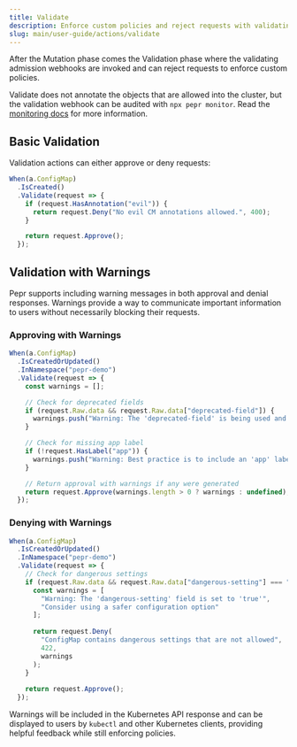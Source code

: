 ```yaml
---
title: Validate
description: Enforce custom policies and reject requests with validating admission webhooks
slug: main/user-guide/actions/validate
---
```


After the Mutation phase comes the Validation phase where the validating admission webhooks are invoked and can reject requests to enforce custom policies.

Validate does not annotate the objects that are allowed into the cluster, but the validation webhook can be audited with `npx pepr monitor`. Read the [monitoring docs](https://docs.pepr.dev/main/best-practices/#monitoring) for more information.

## Basic Validation

Validation actions can either approve or deny requests:

```ts
When(a.ConfigMap)
  .IsCreated()
  .Validate(request => {
    if (request.HasAnnotation("evil")) {
      return request.Deny("No evil CM annotations allowed.", 400);
    }

    return request.Approve();
  });
```

## Validation with Warnings

Pepr supports including warning messages in both approval and denial responses. Warnings provide a way to communicate important information to users without necessarily blocking their requests.

### Approving with Warnings

```ts
When(a.ConfigMap)
  .IsCreatedOrUpdated()
  .InNamespace("pepr-demo")
  .Validate(request => {
    const warnings = [];

    // Check for deprecated fields
    if (request.Raw.data && request.Raw.data["deprecated-field"]) {
      warnings.push("Warning: The 'deprecated-field' is being used and will be removed in future versions");
    }

    // Check for missing app label
    if (!request.HasLabel("app")) {
      warnings.push("Warning: Best practice is to include an 'app' label for resource identification");
    }

    // Return approval with warnings if any were generated
    return request.Approve(warnings.length > 0 ? warnings : undefined);
  });
```

### Denying with Warnings

```ts
When(a.ConfigMap)
  .IsCreatedOrUpdated()
  .InNamespace("pepr-demo")
  .Validate(request => {
    // Check for dangerous settings
    if (request.Raw.data && request.Raw.data["dangerous-setting"] === "true") {
      const warnings = [
        "Warning: The 'dangerous-setting' field is set to 'true'",
        "Consider using a safer configuration option"
      ];
      
      return request.Deny(
        "ConfigMap contains dangerous settings that are not allowed",
        422,
        warnings
      );
    }
    
    return request.Approve();
  });
```

Warnings will be included in the Kubernetes API response and can be displayed to users by `kubectl` and other Kubernetes clients, providing helpful feedback while still enforcing policies.
